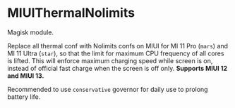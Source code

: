 # MIUIThermalNolimits
Magisk module.

Replace all thermal conf with Nolimits confs on MIUI for MI 11 Pro (`mars`) and MI 11 Ultra (`star`), so that the limit for maximum CPU frequency of all cores is lifted. This will enforce maximum charging speed while screen is on, instead of official fast charge when the screen is off only. **Supports MIUI 12 and MIUI 13.**

Recommended to use `conservative` governor for daily use to prolong battery life.
